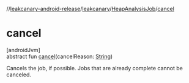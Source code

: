 //[leakcanary-android-release](../../../index.md)/[leakcanary](../index.md)/[HeapAnalysisJob](index.md)/[cancel](cancel.md)

# cancel

[androidJvm]\
abstract fun [cancel](cancel.md)(cancelReason: [String](https://kotlinlang.org/api/latest/jvm/stdlib/kotlin/-string/index.html))

Cancels the job, if possible. Jobs that are already complete cannot be canceled.
